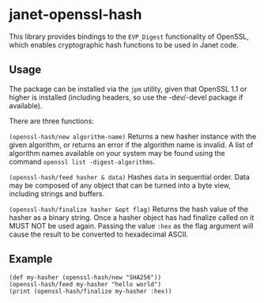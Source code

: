 # janet-openssl-hash

This library provides bindings to the `EVP_Digest` functionality of OpenSSL, which enables cryptographic hash functions to be used in Janet code.

## Usage

The package can be installed via the `jpm` utility, given that OpenSSL 1.1 or higher is installed (including headers, so use the -dev/-devel package if available).

There are three functions:

`(openssl-hash/new algorithm-name)`
Returns a new hasher instance with the given algorithm, or returns an error if the algorithm name is invalid. A list of algorithm names available on your system may be found using the command `openssl list -digest-algorithms`.

`(openssl-hash/feed hasher & data)`
Hashes `data` in sequential order. Data may be composed of any object that can be turned into a byte view, including strings and buffers.

`(openssl-hash/finalize hasher &opt flag)`
Returns the hash value of the hasher as a binary string. Once a hasher object has had finalize called on it MUST NOT be used again. Passing the value `:hex` as the flag argument will cause the result to be converted to hexadecimal ASCII.

## Example

```janet
(def my-hasher (openssl-hash/new "SHA256"))
(openssl-hash/feed my-hasher "hello world")
(print (openssl-hash/finalize my-hasher :hex))
```
